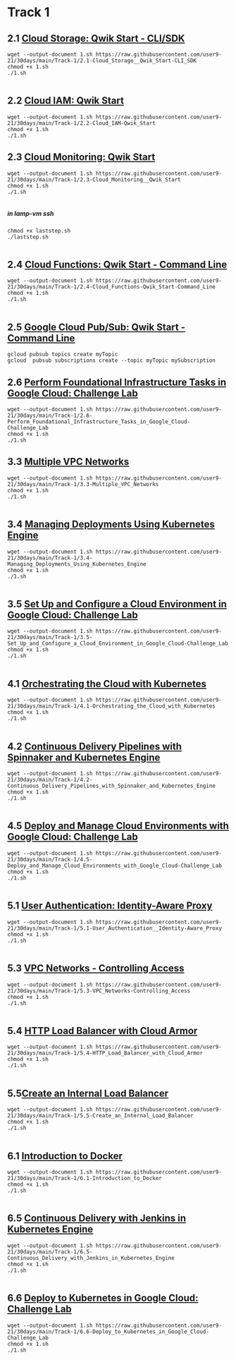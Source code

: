 # Track 1

## 2.1 [Cloud Storage: Qwik Start - CLI/SDK](https://www.cloudskillsboost.google/focuses/569?parent=catalog)
```
wget --output-document 1.sh https://raw.githubusercontent.com/user9-21/30days/main/Track-1/2.1-Cloud_Storage__Qwik_Start-CLI_SDK
chmod +x 1.sh
./1.sh


```
## 2.2 [Cloud IAM: Qwik Start](https://www.cloudskillsboost.google/focuses/551?parent=catalog)
```
wget --output-document 1.sh https://raw.githubusercontent.com/user9-21/30days/main/Track-1/2.2-Cloud_IAM-Qwik_Start
chmod +x 1.sh
./1.sh

```

## 2.3 [Cloud Monitoring: Qwik Start](https://www.cloudskillsboost.google/focuses/10599?parent=catalog)
```
wget --output-document 1.sh https://raw.githubusercontent.com/user9-21/30days/main/Track-1/2.3-Cloud_Monitoring__Qwik_Start
chmod +x 1.sh
./1.sh


```
##### in lamp-vm ssh
```
chmod +x laststep.sh
./laststep.sh


```
## 2.4 [Cloud Functions: Qwik Start - Command Line](https://www.cloudskillsboost.google/focuses/916?parent=catalog)
```
wget --output-document 1.sh https://raw.githubusercontent.com/user9-21/30days/main/Track-1/2.4-Cloud_Functions-Qwik_Start-Command_Line
chmod +x 1.sh
./1.sh


```

## 2.5 [Google Cloud Pub/Sub: Qwik Start - Command Line](https://www.cloudskillsboost.google/focuses/925?parent=catalog)
```
gcloud pubsub topics create myTopic
gcloud  pubsub subscriptions create --topic myTopic mySubscription

```

## 2.6 [Perform Foundational Infrastructure Tasks in Google Cloud: Challenge Lab](https://www.cloudskillsboost.google/focuses/10379?parent=catalog)
```
wget --output-document 1.sh https://raw.githubusercontent.com/user9-21/30days/main/Track-1/2.6-Perform_Foundational_Infrastructure_Tasks_in_Google_Cloud-Challenge_Lab
chmod +x 1.sh
./1.sh

```

## 3.3 [Multiple VPC Networks](https://www.cloudskillsboost.google/focuses/1230?parent=catalog)
```
wget --output-document 1.sh https://raw.githubusercontent.com/user9-21/30days/main/Track-1/3.3-Multiple_VPC_Networks
chmod +x 1.sh
./1.sh


```

## 3.4 [Managing Deployments Using Kubernetes Engine](https://www.cloudskillsboost.google/focuses/639?parent=catalog)
```
wget --output-document 1.sh https://raw.githubusercontent.com/user9-21/30days/main/Track-1/3.4-Managing_Deployments_Using_Kubernetes_Engine
chmod +x 1.sh
./1.sh


```

## 3.5 [Set Up and Configure a Cloud Environment in Google Cloud: Challenge Lab](https://www.cloudskillsboost.google/focuses/10603?parent=catalog)
```
wget --output-document 1.sh https://raw.githubusercontent.com/user9-21/30days/main/Track-1/3.5-Set_Up_and_Configure_a_Cloud_Environment_in_Google_Cloud-Challenge_Lab
chmod +x 1.sh
./1.sh


```
## 4.1 [Orchestrating the Cloud with Kubernetes](https://www.cloudskillsboost.google/focuses/557?parent=catalog)
```
wget --output-document 1.sh https://raw.githubusercontent.com/user9-21/30days/main/Track-1/4.1-Orchestrating_the_Cloud_with_Kubernetes
chmod +x 1.sh
./1.sh


```

## 4.2 [Continuous Delivery Pipelines with Spinnaker and Kubernetes Engine](https://www.cloudskillsboost.google/focuses/552?parent=catalog)
```
wget --output-document 1.sh https://raw.githubusercontent.com/user9-21/30days/main/Track-1/4.2-Continuous_Delivery_Pipelines_with_Spinnaker_and_Kubernetes_Engine
chmod +x 1.sh
./1.sh


```

## 4.5 [Deploy and Manage Cloud Environments with Google Cloud: Challenge Lab](https://www.cloudskillsboost.google/focuses/10417?parent=catalog)
```
wget --output-document 1.sh https://raw.githubusercontent.com/user9-21/30days/main/Track-1/4.5-Deploy_and_Manage_Cloud_Environments_with_Google_Cloud-Challenge_Lab
chmod +x 1.sh
./1.sh


```

## 5.1 [User Authentication: Identity-Aware Proxy](https://www.cloudskillsboost.google/focuses/5562?parent=catalog)
```
wget --output-document 1.sh https://raw.githubusercontent.com/user9-21/30days/main/Track-1/5.1-User_Authentication__Identity-Aware_Proxy
chmod +x 1.sh
./1.sh


```
## 5.3 [VPC Networks - Controlling Access](https://www.cloudskillsboost.google/focuses/1231?parent=catalog)

```
wget --output-document 1.sh https://raw.githubusercontent.com/user9-21/30days/main/Track-1/5.3-VPC_Networks-Controlling_Access
chmod +x 1.sh
./1.sh


```

## 5.4 [HTTP Load Balancer with Cloud Armor](https://www.cloudskillsboost.google/focuses/1232?parent=catalog)
```
wget --output-document 1.sh https://raw.githubusercontent.com/user9-21/30days/main/Track-1/5.4-HTTP_Load_Balancer_with_Cloud_Armor
chmod +x 1.sh
./1.sh


```

## 5.5[Create an Internal Load Balancer](https://www.cloudskillsboost.google/focuses/1250?parent=catalog)
```
wget --output-document 1.sh https://raw.githubusercontent.com/user9-21/30days/main/Track-1/5.5-Create_an_Internal_Load_Balancer
chmod +x 1.sh
./1.sh


```


## 6.1 [Introduction to Docker](https://www.cloudskillsboost.google/focuses/1029?parent=catalog)
```
wget --output-document 1.sh https://raw.githubusercontent.com/user9-21/30days/main/Track-1/6.1-Introduction_to_Docker
chmod +x 1.sh
./1.sh


```

## 6.5 [Continuous Delivery with Jenkins in Kubernetes Engine](https://www.cloudskillsboost.google/focuses/1104?parent=catalog)
```
wget --output-document 1.sh https://raw.githubusercontent.com/user9-21/30days/main/Track-1/6.5-Continuous_Delivery_with_Jenkins_in_Kubernetes_Engine
chmod +x 1.sh
./1.sh


```
## 6.6 [Deploy to Kubernetes in Google Cloud: Challenge Lab](https://www.cloudskillsboost.google/focuses/10457?parent=catalog)
```
wget --output-document 1.sh https://raw.githubusercontent.com/user9-21/30days/main/Track-1/6.6-Deploy_to_Kubernetes_in_Google_Cloud-Challenge_Lab
chmod +x 1.sh
./1.sh


```
<!--------
## 
```
wget --output-document 1.sh 
chmod +x 1.sh
./1.sh


```

## 
```
wget --output-document 1.sh 
chmod +x 1.sh
./1.sh


```
## 
```
wget --output-document 1.sh 
chmod +x 1.sh
./1.sh


```

## 
```
wget --output-document 1.sh 
chmod +x 1.sh
./1.sh


```

## 
```
wget --output-document 1.sh 
chmod +x 1.sh
./1.sh


```

## 
```
wget --output-document 1.sh 
chmod +x 1.sh
./1.sh


```
## 

```
wget --output-document 1.sh 
chmod +x 1.sh
./1.sh


```

## 
```
wget --output-document 1.sh 
chmod +x 1.sh
./1.sh


```

## 
```
wget --output-document 1.sh 
chmod +x 1.sh
./1.sh


```
----->

